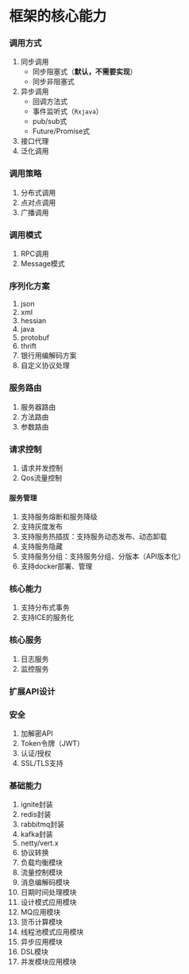 框架的核心能力
==================================================================
### 调用方式
1. 同步调用
    + 同步阻塞式（**默认，不需要实现**）
    + 同步非阻塞式
2. 异步调用
    + 回调方法式
    + 事件监听式（`Rxjava`）
    + pub/sub式
    + Future/Promise式
3. 接口代理
4. 泛化调用

### 调用策略
1. 分布式调用
2. 点对点调用
3. 广播调用

### 调用模式
1. RPC调用
2. Message模式

### 序列化方案
1. json
2. xml
3. hessian
4. java
5. protobuf
6. thrift
7. 银行用编解码方案
8. 自定义协议处理

### 服务路由
1. 服务器路由
2. 方法路由
3. 参数路由

### 请求控制
1. 请求并发控制
2. Qos流量控制

#### 服务管理
1. 支持服务熔断和服务降级
2. 支持灰度发布
3. 支持服务热插拔：支持服务动态发布、动态卸载
4. 支持服务隐藏
5. 支持服务分组：支持服务分组、分版本（API版本化）
6. 支持docker部署、管理

### 核心能力
1. 支持分布式事务
2. 支持ICE的服务化

### 核心服务
1. 日志服务
2. 监控服务

### 扩展API设计

### 安全
1. 加解密API
2. Token令牌（JWT）
3. 认证/授权
4. SSL/TLS支持

### 基础能力
1. ignite封装
2. redis封装
3. rabbitmq封装
4. kafka封装
5. netty/vert.x
2. 协议转换
3. 负载均衡模块
4. 流量控制模块
5. 消息编解码模块
6. 日期时间处理模块
7. 设计模式应用模块
8. MQ应用模块
9. 货币计算模块
10. 线程池模式应用模块
11. 异步应用模块
12. DSL模块
14. 并发模块应用模块

